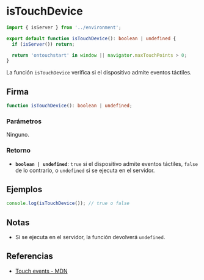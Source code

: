 # isTouchDevice

```typescript
import { isServer } from '../environment';

export default function isTouchDevice(): boolean | undefined {
  if (isServer()) return;

  return 'ontouchstart' in window || navigator.maxTouchPoints > 0;
}
```

La función `isTouchDevice` verifica si el dispositivo admite eventos táctiles.

## Firma

```typescript
function isTouchDevice(): boolean | undefined;
```

### Parámetros

Ninguno.

### Retorno

- **`boolean | undefined`**: `true` si el dispositivo admite eventos táctiles, `false` de lo contrario, o `undefined` si se ejecuta en el servidor.

## Ejemplos

```typescript
console.log(isTouchDevice()); // true o false
```

## Notas

- Si se ejecuta en el servidor, la función devolverá `undefined`.

## Referencias

- [Touch events - MDN](https://developer.mozilla.org/en-US/docs/Web/API/Touch_events)
